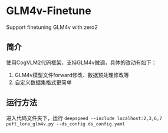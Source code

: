 # GLM4v-Finetune
Support finetuning GLM4v with zero2

## 简介
使用CogVLM2代码框架，支持GLM4v微调，具体的改动有如下：
1. GLM4v模型文件forward修改、数据预处理修改等
2. 自定义数据集格式更简单

## 运行方法
进入代码文件夹下，运行
`deepspeed --include localhost:2,3,6,7 peft_lora_glm4v.py --ds_config ds_config.yaml`

